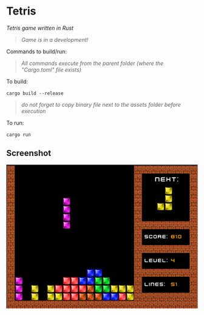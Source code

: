 # Tetris

_Tetris game written in Rust_

>_Game is in a development!_

Commands to build/run:

>_All commands execute from the parent folder (where the "Cargo.toml" file exists)_

To build: 
```shell
cargo build --release
```
>_do not forget to copy binary file next to the assets folder before execution_

To run: 
```shell
cargo run
```
## Screenshot
![intro](screenshots/game_play.png)
